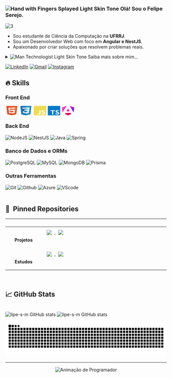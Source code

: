 
### <img src="https://raw.githubusercontent.com/Tarikul-Islam-Anik/Animated-Fluent-Emojis/master/Emojis/Hand%20gestures/Hand%20with%20Fingers%20Splayed%20Light%20Skin%20Tone.png" alt="Hand with Fingers Splayed Light Skin Tone" width="25" height="25" /> Olá! Sou o Felipe Serejo.

<img width="1584" height="396" alt="3" src="https://github.com/user-attachments/assets/f4d1266d-68c2-4233-8c81-1052432b1995" />

* Sou estudante de Ciência da Computação na **UFRRJ**.
* Sou um Desenvolvedor Web com foco em **Angular e NestJS**.
* Apaixonado por criar soluções que resolvem problemas reais.


<details>
  <summary><img src="https://raw.githubusercontent.com/Tarikul-Islam-Anik/Animated-Fluent-Emojis/master/Emojis/People%20with%20professions/Man%20Technologist%20Light%20Skin%20Tone.png" alt="Man Technologist Light Skin Tone" width="25" height="25" />  Saiba mais sobre mim...</summary>

  - 🔭 Atualmente, sou um dos **91 Jovens Cientistas Cariocas selecionados (entre mais de 700 candidatos)**, uma iniciativa da Prefeitura do Rio. No programa, estou desenvolvendo o **AprendaNave**, uma plataforma de educação gamificada com foco em impacto social.

  - 🚀 Tenho experiência prática no desenvolvimento de projetos do zero, como o **FilaRU**: um sistema web completo criado para otimizar o acesso ao restaurante universitário da UFRRJ. O projeto foi reconhecido pela administração da universidade e me permitiu aprofundar em tecnologias como **React, Node.js e MySQL**, além de desenvolver habilidades em gestão de demandas e diálogo institucional.

  - 💬 Sinta-se à vontade para explorar meus projetos ou entrar em contato!
</details>
  

[![LinkedIn](https://img.shields.io/badge/LinkedIn-0077B5?style=for-the-badge&logo=linkedin&logoColor=white)](https://www.linkedin.com/in/felipe-serejo-monteiro/)
[![Gmail](https://img.shields.io/badge/Gmail-E4405F?style=for-the-badge&logo=gmail&label=&color=D14836&logoColor=white)](mailto:felipe.s.m1609@gmail.com)
[![Instagram](https://img.shields.io/badge/Instagram-E4405F?style=for-the-badge&logo=instagram&logoColor=white)](https://www.instagram.com/lipe.s.m/)


## 🔥 Skills
<!-- Skills: Programming Languages -->
  <div style="flex-basis: 48%;">
    <h3>  Front End</h3>
    <img align="center" alt="HTML" height="30" width="40" src="https://raw.githubusercontent.com/devicons/devicon/master/icons/html5/html5-original.svg">
    <img align="center" alt="CSS" height="30" width="40" src="https://raw.githubusercontent.com/devicons/devicon/master/icons/css3/css3-original.svg">
    <img align="center" alt="Js" height="30" width="40" src="https://raw.githubusercontent.com/devicons/devicon/master/icons/javascript/javascript-plain.svg">
    <img align="center" alt="Ts" height="30" width="40" src="https://raw.githubusercontent.com/devicons/devicon/master/icons/typescript/typescript-original.svg">
    <img align="center" alt="Angular" height="30" width="40" src="https://raw.githubusercontent.com/devicons/devicon/master/icons/angular/angular-original.svg">
  </div>

   <!-- Skills: Libraries -->
  <div style="flex-basis: 48%;">
    <h3>  Back End</h3>
    <img align="center" alt="NodeJS" height="30" width="40" src="https://cdn.jsdelivr.net/gh/devicons/devicon/icons/nodejs/nodejs-original.svg">
    <img align="center" alt="NestJS" height="30" width="40" src="https://cdn.jsdelivr.net/gh/devicons/devicon/icons/nestjs/nestjs-original.svg">
    <img align="center" alt="Java" height="30" width="40" src="https://cdn.jsdelivr.net/gh/devicons/devicon/icons/java/java-original.svg">
    <img align="center" alt="Spring" height="30" width="40" src="https://cdn.jsdelivr.net/gh/devicons/devicon/icons/spring/spring-original.svg">
  </div>
  
  <!-- Skills: Tools & Frameworks -->
  <div style="flex-basis: 48%;">
    <h3>Banco de Dados e ORMs</h3>
    <img align="center" alt="PostgreSQL" height="30" width="40" src="https://cdn.jsdelivr.net/gh/devicons/devicon/icons/postgresql/postgresql-original.svg">
    <img align="center" alt="MySQL" height="30" width="40" src="https://cdn.jsdelivr.net/gh/devicons/devicon/icons/mysql/mysql-original.svg">
    <img align="center" alt="MongoDB" height="30" width="40" src="https://cdn.jsdelivr.net/gh/devicons/devicon/icons/mongodb/mongodb-original.svg">
    <img align="center" alt="Prisma" height="30" width="40" src="https://cdn.jsdelivr.net/gh/devicons/devicon/icons/prisma/prisma-original.svg">
  </div>
  
   <div style="flex-basis: 48%;">
    <h3>Outras Ferramentas</h3>
    <img align="center" alt="Git" height="30" width="40" src="https://cdn.jsdelivr.net/gh/devicons/devicon/icons/git/git-original.svg">
    <img align="center" alt="Github" height="30" width="40" src="https://skillicons.dev/icons?i=github">
    <img align="center" alt="Azure" height="30" width="40" src="https://cdn.jsdelivr.net/gh/devicons/devicon/icons/azure/azure-original.svg">
    <img align="center" alt="VScode" height="30" width="40" src="https://cdn.jsdelivr.net/gh/devicons/devicon/icons/vscode/vscode-original.svg">
  </div>

<br>

## 📌 &nbsp;Pinned Repositories

<table>
	<thead>
		<tr>
			<th colspan="2" width="1200">&nbsp;</th>
		</tr>
	</thead>
	<tbody>
		<tr>
			<td align="center" valign="top" width="100"><br />
			  <p><strong>Projetos</strong></p>
      </td>
			<td valign="top">
			  <a href="https://github.com/lipe-s-m/AgendamentoRU">
          <img align="center" style="margin:0.5rem" src="https://github-readme-stats.vercel.app/api/pin/?username=lipe-s-m&repo=agendamentoru&title_color=FFFFFF&text_color=FFFFFF&icon_color=E8FFD7&bg_color=18230F" />
        </a>
        <a href="https://github.com/lipe-s-m/weather-app" target="_blank">
          <img align="center" style="margin:0.5rem" src="https://github-readme-stats.vercel.app/api/pin/?username=lipe-s-m&repo=weather-app&title_color=FAF7F3&text_color=FAF7F3&icon_color=FAF7F3&bg_color=0B1D51" />
        </a>
		  </td>
		</tr>
    <tr>
			<td align="center" valign="top" width="100"><br />
			  <p><strong>Estudos</strong></p>
      </td>
			<td valign="top">
			  <a href="https://github.com/lipe-s-m/Decola-Tech-2025/tree/main/Angular">
          <img align="center" style="margin:0.5rem" src="https://github-readme-stats.vercel.app/api/pin/?username=lipe-s-m&repo=Decola-Tech-2025&title_color=EEEEEE&text_color=EEEEEE&icon_color=EEEEEE&bg_color=7D0A0A" />
        </a>
        <a href="https://github.com/lipe-s-m/Udemy-Javascript">
          <img align="center" style="margin:0.5rem" src="https://github-readme-stats.vercel.app/api/pin/?username=lipe-s-m&repo=Udemy-Javascript&title_color=090040&text_color=090040&icon_color=090040&bg_color=FFCB61" />
        </a>
		  </td>
		</tr>
	</tbody>
</table>

<br>

## &#x1f4c8; GitHub Stats

<br>![lipe-s-m GitHub stats](https://github-readme-stats.vercel.app/api/top-langs/?username=lipe-s-m&show_icons=true&theme=gruvbox) ![lipe-s-m GitHub stats](https://github-readme-stats.vercel.app/api?username=lipe-s-m&show_icons=true&theme=gruvbox) 

<p align="center">
	<img src="https://raw.githubusercontent.com/lipe-s-m/lipe-s-m/output/snake.svg" alt="Snake animation" />
</p>

---
<div align="center">
  <img src="https://media1.giphy.com/media/v1.Y2lkPTc5MGI3NjExMHl6dGxobGxjczd2M3k3cWgzYXFidHdjZHk2ZGFjMDFveXV2MjRhayZlcD12MV9pbnRlcm5hbF9naWZfYnlfaWQmY3Q9Zw/uxeJYDdL5eEaom142N/giphy.gif" alt="Animação de Programador" width="600">
</div>
